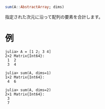 ```julia
sum(A::AbstractArray; dims)
```

指定された次元に沿って配列の要素を合計します。

# 例

```jldoctest
julia> A = [1 2; 3 4]
2×2 Matrix{Int64}:
 1  2
 3  4

julia> sum(A, dims=1)
1×2 Matrix{Int64}:
 4  6

julia> sum(A, dims=2)
2×1 Matrix{Int64}:
 3
 7
```
